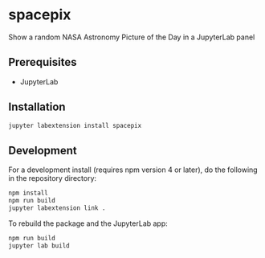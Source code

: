 # spacepix

 Show a random NASA Astronomy Picture of the Day in a JupyterLab panel


## Prerequisites

* JupyterLab

## Installation

```bash
jupyter labextension install spacepix
```

## Development

For a development install (requires npm version 4 or later), do the following in the repository directory:

```bash
npm install
npm run build
jupyter labextension link .
```

To rebuild the package and the JupyterLab app:

```bash
npm run build
jupyter lab build
```

